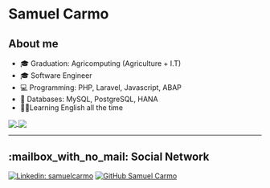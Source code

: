 # Samuel Carmo

## About me

- 🎓 Graduation: Agricomputing (Agriculture + I.T)
- 🎓 Software Engineer
- 💻 Programming: PHP, Laravel, Javascript, ABAP
- 💾 Databases: MySQL, PostgreSQL, HANA
- 🧑‍🎓Learning English all the time


<a href="https://github.com/samcarmo">
  <img align="center" src="https://github-readme-stats.vercel.app/api?username=samcarmo&show_icons=true&count_private=true&theme=chartreuse-dark"/>
</a>

<a href="https://github.com/samcarmo?tab=repositories">
  <img align="center" src="https://github-readme-stats.vercel.app/api/top-langs/?username=samcarmo&theme=chartreuse-dark" />
</a>

***

<p align="center"> 
  <h2>:mailbox_with_no_mail: Social Network</h2>

[![Linkedin: samuelcarmo](https://img.shields.io/badge/-samuel-blue?style=flat-square&logo=Linkedin&logoColor=white&link=https://www.linkedin.com/in/samuelcarmo/)](https://www.linkedin.com/in/samuelcarmo/)
[![GitHub Samuel Carmo](https://img.shields.io/github/followers/samcarmo?label=follow&style=social)](https://github.com/samcarmo)

</p>
<!--
<p align="center"> 
  <b>Visitor count</b><br>
  <img src="https://profile-counter.glitch.me/samucarmo/count.svg" />
</p>

 <p align="center">
  <b>:pushpin: Languages and Tools: </b>
  <br />

 ### Languages and Tools:
  <span title="Android">
  <img alt="Android" width="40px" src="https://raw.githubusercontent.com/samucarmo/samucarmo/master/icons/android.svg"/>
  </span>

  <span title="Php">
  <img alt="Php" width="35px" src="https://raw.githubusercontent.com/samucarmo/samucarmo/master/icons/php.svg"/>
  </span>

  <span title="Java">
  <img alt="Java" width="35px" src="https://raw.githubusercontent.com/samucarmo/samucarmo/master/icons/java.svg"/>
  </span>

  <span title="C#">
  <img alt="C#" width="35px" src="https://raw.githubusercontent.com/samucarmo/samucarmo/master/icons/csharp.png"/>
  </span>

  <span title="Visual Studio">
  <img alt="Visual Studio" width="35px" src="https://raw.githubusercontent.com/samucarmo/samucarmo/master/icons/visual-studio.png"/>
  </span>
  
  <span title="Typescript">
  <img alt="Typescript" width="35px" src="https://raw.githubusercontent.com/samucarmo/samucarmo/master/icons/typescript.svg"/>
  </span>

  <span title="Javascript">
  <img alt="Javascript" width="35px" src="https://raw.githubusercontent.com/samucarmo/samucarmo/master/icons/javascript.svg"/>
  </span>

  <span title="HTML">
  <img alt="HTML" width="35px" src="https://raw.githubusercontent.com/samucarmo/samucarmo/master/icons/html.svg"/>
  </span>

  <span title="CSS">
  <img alt="CSS" width="35px" src="https://raw.githubusercontent.com/samucarmo/samucarmo/master/icons/css.svg"/>
  </span>
  
  <span title="Android Studio">
  <img alt="Android Studio" width="35px" src="https://raw.githubusercontent.com/samucarmo/samucarmo/master/icons/androidstudio.png"/>
  </span>

  <span title="Git">
  <img alt="Git" width="35px" src="https://raw.githubusercontent.com/samucarmo/samucarmo/master/icons/git.svg"/>
  </span>

  <span title="Mysql">
  <img alt="Mysql" width="35px" src="https://raw.githubusercontent.com/samucarmo/samucarmo/master/icons/mysql.svg"/>
  </span>

  <span title="Vs Code">
  <img alt="Vs Code" width="35px" src="https://raw.githubusercontent.com/samucarmo/samucarmo/master/icons/vs-code.svg"/>
  </span>

  <br />
-->
